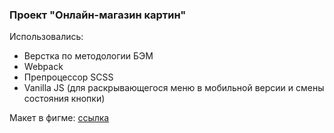 ### Проект "Онлайн-магазин картин"

Использовались:

* Верстка по методологии БЭМ
* Webpack
* Препроцессор SCSS 
* Vanilla JS (для раскрывающегося меню в мобильной версии и смены состояния кнопки)


Макет в фигме: [ссылка](https://www.figma.com/file/AigY3yqtiWDFs0mhJ9emcF/%D0%A2%D0%B5%D1%81%D1%82%D0%BE%D0%B2%D0%BE%D0%B5-%D0%B7%D0%B0%D0%B4%D0%B0%D0%BD%D0%B8%D0%B5-(Copy)?node-id=2-0&t=8Quup9E67JUJXiiV-0)